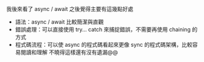 我後來看了 async / await 之後覺得主要有這幾點好處
- 語法：async / await 比較簡潔與直觀
- 錯誤處理：可以直接使用 try... catch 來捕捉錯誤，不需要再使用 chaining 的方式
- 程式碼流程：可以使 async 的程式碼看起來更像 sync 的程式碼架構，比較容易閱讀和理解
不曉得這樣還有沒有遺漏@@
